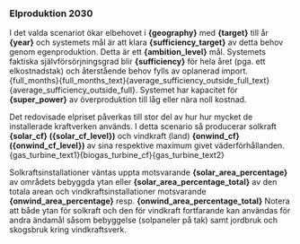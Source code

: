 ### Elproduktion 2030

I det valda scenariot ökar elbehovet i **{geography}** med **{target}** till år **{year}** och systemets mål är att klara **{sufficiency_target}** av detta behov genom egenproduktion. Detta är ett **{ambition_level}** mål. Systemets faktiska självförsörjningsgrad blir **{sufficiency}** för hela året (pga. ett elkostnadstak) och återstående behov fylls av oplanerad import. {full_months}{full_months_text}{average_sufficiency_outside_full_text}{average_sufficiency_outside_full}. Systemet har kapacitet för **{super_power}** av överproduktion till låg eller nära noll kostnad.

Det redovisade elpriset påverkas till stor del av hur hur mycket de installerade kraftverken används. I detta scenario så producerar solkraft **{solar_cf} ({solar_cf_level})** och vindkraft (land) **{onwind_cf} ({onwind_cf_level})** av sina respektive maximum givet väderförhållanden.{gas_turbine_text1}{biogas_turbine_cf}{gas_turbine_text2}

Solkraftsinstallationer väntas uppta motsvarande **{solar_area_percentage}** av områdets bebyggda ytan eller **{solar_area_percentage_total}** av den totala arean och vindkraftsinstallationer motsvarande **{onwind_area_percentage}** resp. **{onwind_area_percentage_total}** Notera att både ytan för solkraft och den för vindkraft fortfarande kan användas för andra ändamål såsom bebyggelse (solpaneler på tak) samt jordbruk och skogsbruk kring vindkraftsverk.